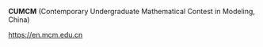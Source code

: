 **CUMCM** (Contemporary Undergraduate Mathematical Contest in Modeling, China)

https://en.mcm.edu.cn
